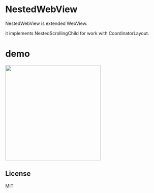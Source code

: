 # NestedWebView
NestedWebView is extended WebView. 

it implements NestedScrollingChild for work with CoordinatorLayout.

# demo
<img src="https://user-images.githubusercontent.com/1423942/30514260-5af489a6-9b4c-11e7-8a5e-0927742cf6da.gif" width="300"/>


## License
MIT
